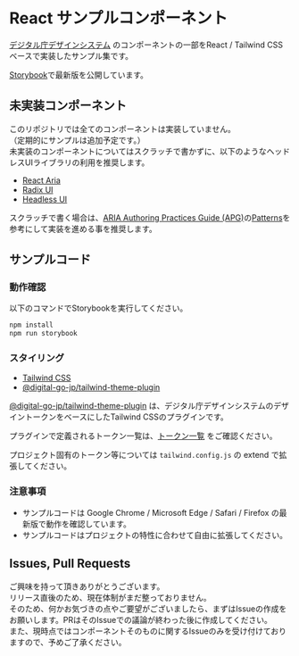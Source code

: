 # React サンプルコンポーネント

[デジタル庁デザインシステム](https://design.digital.go.jp/) のコンポーネントの一部をReact / Tailwind CSSベースで実装したサンプル集です。

[Storybook](https://digital-go-jp.github.io/design-system-example-components/)で最新版を公開しています。

## 未実装コンポーネント

このリポジトリでは全てのコンポーネントは実装していません。  
（定期的にサンプルは追加予定です。）  
未実装のコンポーネントについてはスクラッチで書かずに、以下のようなヘッドレスUIライブラリの利用を推奨します。

- [React Aria](https://react-spectrum.adobe.com/react-aria/index.html)
- [Radix UI](https://www.radix-ui.com/)
- [Headless UI](https://headlessui.com/)

スクラッチで書く場合は、[ARIA Authoring Practices Guide (APG)](https://www.w3.org/WAI/ARIA/apg/)の[Patterns](https://www.w3.org/WAI/ARIA/apg/patterns/)を参考にして実装を進める事を推奨します。

## サンプルコード

### 動作確認

以下のコマンドでStorybookを実行してください。

```sh
npm install
npm run storybook
```

### スタイリング

- [Tailwind CSS](https://www.npmjs.com/package/tailwindcss)
- [@digital-go-jp/tailwind-theme-plugin](https://www.npmjs.com/package/@digital-go-jp/tailwind-theme-plugin)

[@digital-go-jp/tailwind-theme-plugin](https://www.npmjs.com/package/@digital-go-jp/tailwind-theme-plugin) は、デジタル庁デザインシステムのデザイントークンをベースにしたTailwind CSSのプラグインです。

プラグインで定義されるトークン一覧は、[トークン一覧](https://github.com/digital-go-jp/design-system-example-components/tree/main/src/tokens) をご確認ください。

プロジェクト固有のトークン等については `tailwind.config.js` の extend で拡張してください。

### 注意事項

- サンプルコードは Google Chrome / Microsoft Edge / Safari / Firefox の最新版で動作を確認しています。
- サンプルコードはプロジェクトの特性に合わせて自由に拡張してください。

## Issues, Pull Requests

ご興味を持って頂きありがとうございます。  
リリース直後のため、現在体制がまだ整っておりません。  
そのため、何かお気づきの点やご要望がございましたら、まずはIssueの作成をお願いします。PRはそのIssueでの議論が終わった後に作成してください。  
また、現時点ではコンポーネントそのものに関するIssueのみを受け付けておりますので、予めご了承ください。

